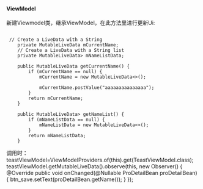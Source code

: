 #### ViewModel

新建Viewmodel类，继承ViewModel，在此方法里进行更新Ui:
<pre><code>
 // Create a LiveData with a String
    private MutableLiveData<String> mCurrentName;
    // Create a LiveData with a String list
    private MutableLiveData<List<String>> mNameListData;

    public MutableLiveData<String> getCurrentName() {
        if (mCurrentName == null) {
            mCurrentName = new MutableLiveData<>();

            mCurrentName.postValue("aaaaaaaaaaaaaaa");
        }
        return mCurrentName;
    }

    public MutableLiveData<List<String>> getNameList() {
        if (mNameListData == null) {
            mNameListData = new MutableLiveData<>();
        }
        return mNameListData;
    }
</code></pre>

调用时：
 teastViewModel=ViewModelProviders.of(this).get(TeastViewModel.class);
 teastViewModel.getMutableLiveData().observe(this, new Observer<ProDetailBean>() {
      @Override
      public void onChanged(@Nullable ProDetailBean proDetailBean) {
           btn_save.setText(proDetailBean.getName());
      }
 });
